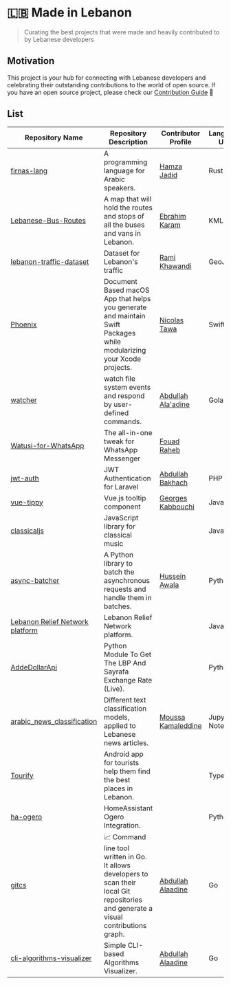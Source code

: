 # 🇱🇧 Made in Lebanon

> Curating the best projects that were made and heavily contributed to by Lebanese developers

## Motivation

This project is your hub for connecting with Lebanese developers and celebrating their outstanding contributions to the world of open source. If you have an open source project, please check our [Contribution Guide](CONTRIBUTING-GUIDE.md) 🚀

## List


| Repository Name                  | Repository Description                            | Contributor Profile                                   | Languages Used    |
|----------------------------------|--------------------------------------------|-------------------------------------------------------|-------------------|
| [firnas-lang](https://github.com/firnas-lang) | A programming language for Arabic speakers. | [Hamza Jadid](https://www.linkedin.com/in/hamza-jadid/) |        Rust          | 
| [Lebanese-Bus-Routes](https://github.com/LebaneseDevelopers/Lebanese-Bus-Routes) | A map that will hold the routes and stops of all the buses and vans in Lebanon.                                            |    [Ebrahim Karam](https://www.linkedin.com/in/ebrahim-ephrem-karam/)                                                     |      KML            |
| [lebanon-traffic-dataset](https://github.com/ramikay/lebanon-traffic-dataset) | Dataset for Lebanon's traffic              | [Rami Khawandi](https://www.linkedin.com/in/ramikhawandi/) |      GeoJSon          |
| [Phoenix](http://github.com/Tawa/Phoenix) | Document Based macOS App that helps you generate and maintain Swift Packages while modularizing your Xcode projects.                                           | [Nicolas Tawa](https://www.linkedin.com/in/tawanicolas/) |    Swift             |
| [watcher](https://github.com/knbr13/watcher/) |    watch file system events and respond by user-defined commands.                                        | [Abdullah Ala'adine](https://www.linkedin.com/in/abdullah-alaadine/) |     Golang     |
| [Watusi-for-WhatsApp](https://github.com/FouadRaheb/Watusi-for-WhatsApp) | The all-in-one tweak for WhatsApp Messenger            | [Fouad Raheb](https://www.linkedin.com/in/fouadraheb) |                   |
| [jwt-auth](https://github.com/abbood/jwt-auth) | JWT Authentication for Laravel            | [Abdullah Bakhach](https://www.linkedin.com/in/abdullahbakhach/) |    PHP       |
| [vue-tippy](https://github.com/KABBOUCHI/vue-tippy) | Vue.js tooltip component                  | [Georges Kabbouchi](https://www.linkedin.com/in/georges-kabbouchi/) |     JavaScript      |
| [classicaljs](https://github.com/rodyhaddad/classicaljs) | JavaScript library for classical music    |                                                         |       JavaScript            |
| [async-batcher](https://github.com/hussein-awala/async-batcher) | A Python library to batch the asynchronous requests and handle them in batches.    |         [Hussein Awala](https://www.linkedin.com/in/husseinawala/) |       Python  |
| [Lebanon Relief Network platform](https://github.com/lebanon-relief-project/LRP-web-app) | Lebanon Relief Network platform. |   | JavaScript 
| [AddeDollarApi](https://github.com/Mahmoud7Osman/AddeDollarApi) | Python Module To Get The LBP And Sayrafa Exchange Rate (Live). |   | Python |
| [arabic_news_classification](https://github.com/moussaKam/arabic_news_classification) | Different text classification models, applied to Lebanese news articles. | [Moussa Kamaleddine](https://www.linkedin.com/in/moussa-kamaleddine/) | Jupyter Notebook |
| [Tourify](https://github.com/Murf-y/Tourify) | Android app for tourists help them find the best places in Lebanon. |   | TypeScript |
| [ha-ogero](https://github.com/oraad/ha-ogero) | HomeAssistant Ogero Integration. |   | Python |
| [gitcs](https://github.com/knbr13/gitcs) | 📈 Command line tool written in Go. It allows developers to scan their local Git repositories and generate a visual contributions graph. | [Abdullah Alaadine](https://www.linkedin.com/in/abdullah-alaadine/)  | Go |
| [cli-algorithms-visualizer](https://github.com/go-nerds/cli-algorithms-visualizer) | Simple CLI-based Algorithms Visualizer. | [Abdullah Alaadine](https://www.linkedin.com/in/abdullah-alaadine/)  | Go |

   
